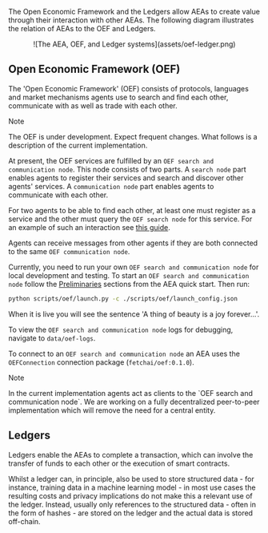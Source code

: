 
The Open Economic Framework and the Ledgers allow AEAs to create value through their interaction with other AEAs. The following diagram illustrates the relation of AEAs to the OEF and Ledgers.

<center>![The AEA, OEF, and Ledger systems](assets/oef-ledger.png)</center>

## Open Economic Framework (OEF)

The 'Open Economic Framework' (OEF) consists of protocols, languages and market mechanisms agents use to search and find each other, communicate with as well as trade with each other.

<div class="admonition note">
  <p class="admonition-title">Note</p>
  <p>The OEF is under development. Expect frequent changes. What follows is a description of the current implementation.</p>
</div>

At present, the OEF services are fulfilled by an `OEF search and communication node`. This node consists of two parts. A `search node` part enables agents to register their services and search and discover other agents' services. A `communication node` part enables agents to communicate with each other.

For two agents to be able to find each other, at least one must register as a service and the other must query the `OEF search node` for this service. For an example of such an interaction see <a href="../skill-guide" target="_blank">this guide</a>.

Agents can receive messages from other agents if they are both connected to the same `OEF communication node`.

Currently, you need to run your own `OEF search and communication node` for local development and testing. To start an `OEF search and communication node` follow the <a href="../quickstart/#preliminaries">Preliminaries</a> sections from the AEA quick start. Then run:

``` bash
python scripts/oef/launch.py -c ./scripts/oef/launch_config.json
```

When it is live you will see the sentence 'A thing of beauty is a joy forever...'.

To view the `OEF search and communication node` logs for debugging, navigate to `data/oef-logs`.

To connect to an `OEF search and communication node` an AEA uses the `OEFConnection` connection package (`fetchai/oef:0.1.0`).

<div class="admonition note">
  <p class="admonition-title">Note</p>
  <p>In the current implementation agents act as clients to the `OEF search and communication node`. We are working on a fully decentralized peer-to-peer implementation which will remove the need for a central entity.</p>
</div>


## Ledgers

Ledgers enable the AEAs to complete a transaction, which can involve the transfer of funds to each other or the execution of smart contracts.

Whilst a ledger can, in principle, also be used to store structured data - for instance, training data in a machine learning model - in most use cases the resulting costs and privacy implications do not make this a relevant use of the ledger. Instead, usually only references to the structured data - often in the form of hashes - are stored on the ledger and the actual data is stored off-chain.
